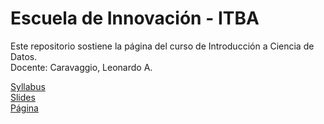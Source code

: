 # Escuela de Innovación - ITBA 
Este repositorio sostiene la página del curso de Introducción a Ciencia de Datos. <br>
Docente: Caravaggio, Leonardo A. <br>

[Syllabus](https://docs.google.com/document/d/13HkiUZHloNWJiw91a3aIWUz96pidIbAlfxrONpwFgf0/edit?usp=sharing) <br>
[Slides](https://docs.google.com/presentation/d/1wmWy_05VWjGdlc2ikxf5FbchSZ9vKpZGz83h7dk7OD8/edit?usp=sharing) <br>
[Página](lcaravaggio.github.io/CienciadeDatos) <br>

